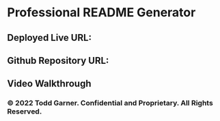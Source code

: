 # Professional README Generator




























## Deployed Live URL:


## Github Repository URL:


## Video Walkthrough

### © 2022 Todd Garner. Confidential and Proprietary. All Rights Reserved.







